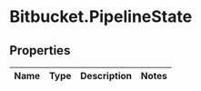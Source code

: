 # Bitbucket.PipelineState

## Properties

Name | Type | Description | Notes
------------ | ------------- | ------------- | -------------


